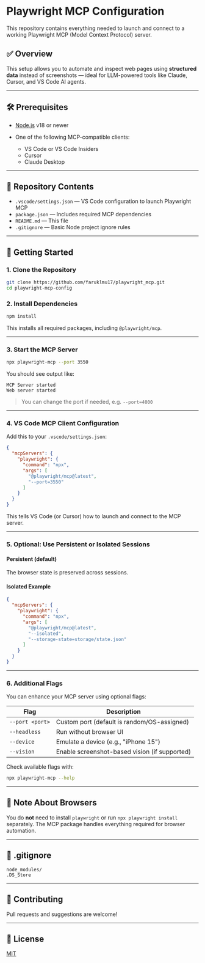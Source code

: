 # Playwright MCP Configuration

This repository contains everything needed to launch and connect to a working Playwright MCP (Model Context Protocol) server.

## ✅ Overview

This setup allows you to automate and inspect web pages using **structured data** instead of screenshots — ideal for LLM-powered tools like Claude, Cursor, and VS Code AI agents.

---

## 🛠️ Prerequisites

* [Node.js](https://nodejs.org/) v18 or newer
* One of the following MCP-compatible clients:

  * VS Code or VS Code Insiders
  * Cursor
  * Claude Desktop

---

## 📁 Repository Contents

* `.vscode/settings.json` — VS Code configuration to launch Playwright MCP
* `package.json` — Includes required MCP dependencies
* `README.md` — This file
* `.gitignore` — Basic Node project ignore rules

---

## 🚀 Getting Started

### 1. Clone the Repository

```bash
git clone https://github.com/faruklmu17/playwright_mcp.git 
cd playwright-mcp-config
```

### 2. Install Dependencies

```bash
npm install
```

This installs all required packages, including `@playwright/mcp`.

---

### 3. Start the MCP Server

```bash
npx playwright-mcp --port 3550
```

You should see output like:

```
MCP Server started
Web server started
```

> You can change the port if needed, e.g. `--port=4000`

---

### 4. VS Code MCP Client Configuration

Add this to your `.vscode/settings.json`:

```json
{
  "mcpServers": {
    "playwright": {
      "command": "npx",
      "args": [
        "@playwright/mcp@latest",
        "--port=3550"
      ]
    }
  }
}
```

This tells VS Code (or Cursor) how to launch and connect to the MCP server.

---

### 5. Optional: Use Persistent or Isolated Sessions

#### Persistent (default)

The browser state is preserved across sessions.

#### Isolated Example

```json
{
  "mcpServers": {
    "playwright": {
      "command": "npx",
      "args": [
        "@playwright/mcp@latest",
        "--isolated",
        "--storage-state=storage/state.json"
      ]
    }
  }
}
```

---

### 6. Additional Flags

You can enhance your MCP server using optional flags:

| Flag            | Description                                   |
| --------------- | --------------------------------------------- |
| `--port <port>` | Custom port (default is random/OS-assigned)   |
| `--headless`    | Run without browser UI                        |
| `--device`      | Emulate a device (e.g., "iPhone 15")          |
| `--vision`      | Enable screenshot-based vision (if supported) |

Check available flags with:

```bash
npx playwright-mcp --help
```

---

## 📅 Note About Browsers

You do **not** need to install `playwright` or run `npx playwright install` separately. The MCP package handles everything required for browser automation.

---

## 📄 .gitignore

```gitignore
node_modules/
.DS_Store
```

---

## 🤝 Contributing

Pull requests and suggestions are welcome!

---

## 📄 License

[MIT](LICENSE)
